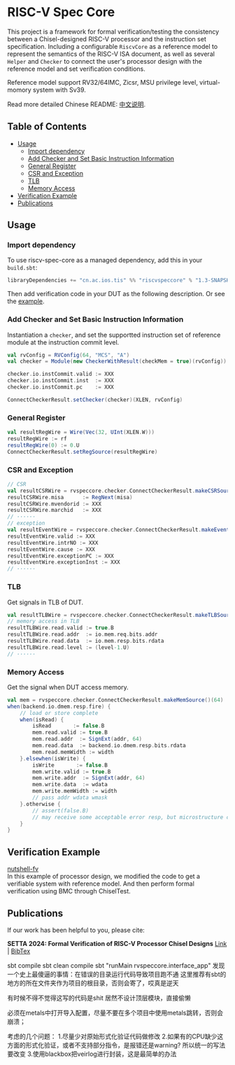# RISC-V Spec Core

This project is a framework for formal verification/testing the consistency
between a Chisel-designed RISC-V processor and the instruction set
specification.
Including a configurable `RiscvCore` as a reference model to represent the
semantics of the RISC-V ISA document, as well as several `Helper` and `Checker`
to connect the user's processor design with the reference model and set
verification conditions.

Reference model support RV32/64IMC, Zicsr, MSU privilege level,
virtual-momory system with Sv39.

Read more detailed Chinese README: [中文说明](README.zh-CN.md).

## Table of Contents <!-- omit in toc -->

- [Usage](#usage)
  - [Import dependency](#import-dependency)
  - [Add Checker and Set Basic Instruction Information](#add-checker-and-set-basic-instruction-information)
  - [General Register](#general-register)
  - [CSR and Exception](#csr-and-exception)
  - [TLB](#tlb)
  - [Memory Access](#memory-access)
- [Verification Example](#verification-example)
- [Publications](#publications)

## Usage

### Import dependency

To use riscv-spec-core as a managed dependency, add this in your `build.sbt`:

```scala
libraryDependencies += "cn.ac.ios.tis" %% "riscvspeccore" % "1.3-SNAPSHOT"
```

Then add verification code in your DUT as the following description.
Or see the [example](#verification-example).

### Add Checker and Set Basic Instruction Information

Instantiation a `checker`, and set the supportted instruction set of reference
module at the instruction commit level.

```scala
val rvConfig = RVConfig(64, "MCS", "A")
val checker = Module(new CheckerWithResult(checkMem = true)(rvConfig))

checker.io.instCommit.valid := XXX
checker.io.instCommit.inst  := XXX
checker.io.instCommit.pc    := XXX

ConnectCheckerResult.setChecker(checker)(XLEN, rvConfig)
```

### General Register

```scala
val resultRegWire = Wire(Vec(32, UInt(XLEN.W)))
resultRegWire := rf
resultRegWire(0) := 0.U
ConnectCheckerResult.setRegSource(resultRegWire)
```

### CSR and Exception

```scala
// CSR
val resultCSRWire = rvspeccore.checker.ConnectCheckerResult.makeCSRSource()(64, rvConfig)
resultCSRWire.misa      := RegNext(misa)
resultCSRWire.mvendorid := XXX
resultCSRWire.marchid   := XXX
// ······
// exception
val resultEventWire = rvspeccore.checker.ConnectCheckerResult.makeEventSource()(64, rvConfig)
resultEventWire.valid := XXX
resultEventWire.intrNO := XXX
resultEventWire.cause := XXX
resultEventWire.exceptionPC := XXX
resultEventWire.exceptionInst := XXX
// ······
```

### TLB

Get signals in TLB of DUT.

```scala
val resultTLBWire = rvspeccore.checker.ConnectCheckerResult.makeTLBSource(if(tlbname == "itlb") false else true)(64)
// memory access in TLB
resultTLBWire.read.valid := true.B
resultTLBWire.read.addr  := io.mem.req.bits.addr
resultTLBWire.read.data  := io.mem.resp.bits.rdata
resultTLBWire.read.level := (level-1.U)
// ······
```

### Memory Access

Get the signal when DUT access memory.

```scala
val mem = rvspeccore.checker.ConnectCheckerResult.makeMemSource()(64)
when(backend.io.dmem.resp.fire) {
    // load or store complete
    when(isRead) {
        isRead       := false.B
        mem.read.valid := true.B
        mem.read.addr  := SignExt(addr, 64)
        mem.read.data  := backend.io.dmem.resp.bits.rdata
        mem.read.memWidth := width
    }.elsewhen(isWrite) {
        isWrite       := false.B
        mem.write.valid := true.B
        mem.write.addr  := SignExt(addr, 64)
        mem.write.data  := wdata
        mem.write.memWidth := width
        // pass addr wdata wmask
    }.otherwise {
        // assert(false.B)
        // may receive some acceptable error resp, but microstructure can handle
    }
}
```

## Verification Example

[nutshell-fv](https://github.com/iscas-tis/nutshell-fv)  
In this example of processor design, we modified the code to get a verifiable
system with reference model.
And then perform formal verification using BMC through ChiselTest.

## Publications

If our work has been helpful to you, please cite:

**SETTA 2024: Formal Verification of RISC-V Processor Chisel Designs** [Link](https://link.springer.com/chapter/10.1007/978-981-96-0602-3_8) | [BibTex](https://citation-needed.springer.com/v2/references/10.1007/978-981-96-0602-3_8?format=bibtex&flavour=citation)


sbt compile
sbt clean compile
sbt "runMain rvspeccore.interface_app"
发现一个史上最傻逼的事情：在错误的目录运行代码导致项目跑不通
这里推荐有sbt的地方的所在文件夹作为项目的根目录，否则会寄了，哎真是逆天

有时候不得不觉得这写的代码是shit
居然不设计顶层模块，直接偷懒

必须在metals中打开导入配置，尽量不要在多个项目中使用metals跳转，否则会崩溃；


考虑的几个问题：
1.尽量少对原始形式化验证代码做修改
2.如果有的CPU缺少这方面的形式化验证，或者不支持部分指令，是报错还是warning? 所以统一的写法要改变
3.使用blackbox把veirlog进行封装，这是最简单的办法